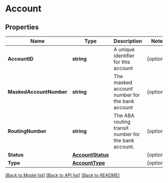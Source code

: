 # Account

## Properties

Name | Type | Description | Notes
------------ | ------------- | ------------- | -------------
**AccountID** | **string** | A unique identifier for this account | [optional] 
**MaskedAccountNumber** | **string** | The masked account number for the bank account | [optional] 
**RoutingNumber** | **string** | The ABA routing transit number for the bank account. | [optional] 
**Status** | [**AccountStatus**](AccountStatus.md) |  | [optional] 
**Type** | [**AccountType**](AccountType.md) |  | [optional] 

[[Back to Model list]](../README.md#documentation-for-models) [[Back to API list]](../README.md#documentation-for-api-endpoints) [[Back to README]](../README.md)


